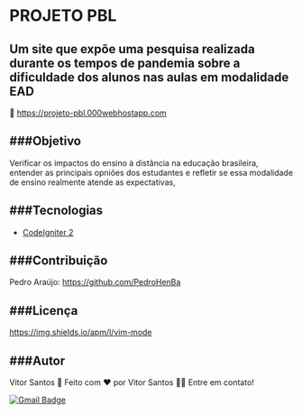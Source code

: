 
# PROJETO PBL
## Um site que expõe uma pesquisa realizada durante os tempos de pandemia sobre a dificuldade dos alunos nas aulas em modalidade EAD

🔎 https://projeto-pbl.000webhostapp.com

 ###Objetivo
 ---
  Verificar os impactos do ensino à distância na educação brasileira, entender as principais opniões dos estudantes e refletir se essa modalidade de ensino realmente atende as expectativas,
  
 ###Tecnologias
 ---
  - [CodeIgniter 2](https://codeigniter.com/)
  
 ###Contribuição
 ---
  Pedro Araújo: https://github.com/PedroHenBa
  
 ###Licença
 ---
 https://img.shields.io/apm/l/vim-mode
 
 ###Autor
 ---
  Vitor Santos 🚀
  Feito com ❤️ por Vitor Santos 👋🏽 Entre em contato!

[![Gmail Badge](https://img.shields.io/badge/-vitoralannl@gmail.com-c14438?style=flat-square&logo=Gmail&logoColor=white&link=mailto:vitoralannl@gmail.com)](mailto:vitoralannl@gmail.com)
